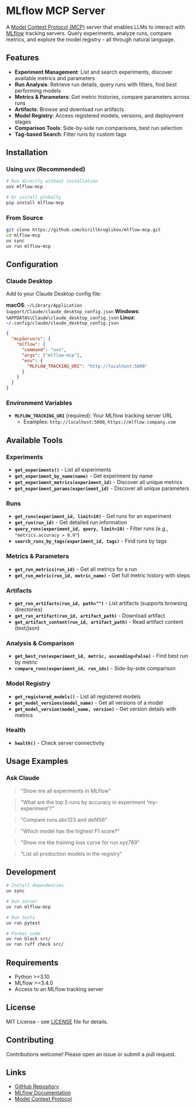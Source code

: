# MLflow MCP Server

A [Model Context Protocol (MCP)](https://modelcontextprotocol.io) server that enables LLMs to interact with [MLflow](https://mlflow.org) tracking servers. Query experiments, analyze runs, compare metrics, and explore the model registry - all through natural language.

## Features

- **Experiment Management**: List and search experiments, discover available metrics and parameters
- **Run Analysis**: Retrieve run details, query runs with filters, find best performing models
- **Metrics & Parameters**: Get metric histories, compare parameters across runs
- **Artifacts**: Browse and download run artifacts
- **Model Registry**: Access registered models, versions, and deployment stages
- **Comparison Tools**: Side-by-side run comparisons, best run selection
- **Tag-based Search**: Filter runs by custom tags

## Installation

### Using uvx (Recommended)

```bash
# Run directly without installation
uvx mlflow-mcp

# Or install globally
pip install mlflow-mcp
```

### From Source

```bash
git clone https://github.com/kirillkruglikov/mlflow-mcp.git
cd mlflow-mcp
uv sync
uv run mlflow-mcp
```

## Configuration

### Claude Desktop

Add to your Claude Desktop config file:

**macOS**: `~/Library/Application Support/Claude/claude_desktop_config.json`
**Windows**: `%APPDATA%\Claude\claude_desktop_config.json`
**Linux**: `~/.config/claude/claude_desktop_config.json`

```json
{
  "mcpServers": {
    "mlflow": {
      "command": "uvx",
      "args": ["mlflow-mcp"],
      "env": {
        "MLFLOW_TRACKING_URI": "http://localhost:5000"
      }
    }
  }
}
```

### Environment Variables

- **`MLFLOW_TRACKING_URI`** (required): Your MLflow tracking server URL
  - Examples: `http://localhost:5000`, `https://mlflow.company.com`

## Available Tools

### Experiments

- **`get_experiments()`** - List all experiments
- **`get_experiment_by_name(name)`** - Get experiment by name
- **`get_experiment_metrics(experiment_id)`** - Discover all unique metrics
- **`get_experiment_params(experiment_id)`** - Discover all unique parameters

### Runs

- **`get_runs(experiment_id, limit=10)`** - Get runs for an experiment
- **`get_run(run_id)`** - Get detailed run information
- **`query_runs(experiment_id, query, limit=10)`** - Filter runs (e.g., `"metrics.accuracy > 0.9"`)
- **`search_runs_by_tags(experiment_id, tags)`** - Find runs by tags

### Metrics & Parameters

- **`get_run_metrics(run_id)`** - Get all metrics for a run
- **`get_run_metric(run_id, metric_name)`** - Get full metric history with steps

### Artifacts

- **`get_run_artifacts(run_id, path="")`** - List artifacts (supports browsing directories)
- **`get_run_artifact(run_id, artifact_path)`** - Download artifact
- **`get_artifact_content(run_id, artifact_path)`** - Read artifact content (text/json)

### Analysis & Comparison

- **`get_best_run(experiment_id, metric, ascending=False)`** - Find best run by metric
- **`compare_runs(experiment_id, run_ids)`** - Side-by-side comparison

### Model Registry

- **`get_registered_models()`** - List all registered models
- **`get_model_versions(model_name)`** - Get all versions of a model
- **`get_model_version(model_name, version)`** - Get version details with metrics

### Health

- **`health()`** - Check server connectivity

## Usage Examples

### Ask Claude

> "Show me all experiments in MLflow"

> "What are the top 5 runs by accuracy in experiment 'my-experiment'?"

> "Compare runs abc123 and def456"

> "Which model has the highest F1 score?"

> "Show me the training loss curve for run xyz789"

> "List all production models in the registry"

## Development

```bash
# Install dependencies
uv sync

# Run server
uv run mlflow-mcp

# Run tests
uv run pytest

# Format code
uv run black src/
uv run ruff check src/
```

## Requirements

- Python >=3.10
- MLflow >=3.4.0
- Access to an MLflow tracking server

## License

MIT License - see [LICENSE](LICENSE) file for details.

## Contributing

Contributions welcome! Please open an issue or submit a pull request.

## Links

- [GitHub Repository](https://github.com/kirillkruglikov/mlflow-mcp)
- [MLflow Documentation](https://mlflow.org/docs/latest/index.html)
- [Model Context Protocol](https://modelcontextprotocol.io)
